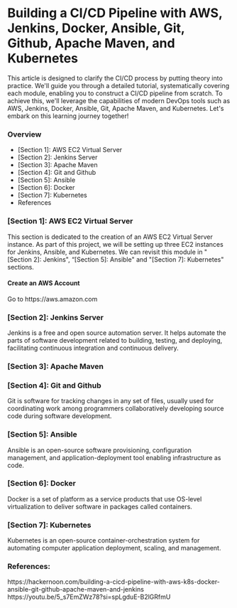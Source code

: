 # Building a CI/CD Pipeline with AWS, Jenkins, Docker, Ansible, Git, Github, Apache Maven, and Kubernetes
This article is designed to clarify the CI/CD process by putting theory into practice. We'll guide you through a detailed tutorial, systematically covering each module, enabling you to construct a CI/CD pipeline from scratch. To achieve this, we'll leverage the capabilities of modern DevOps tools such as AWS, Jenkins, Docker, Ansible, Git, Apache Maven, and Kubernetes. Let's embark on this learning journey together!

<h3> Overview</h3>
  <ul>
    <li>[Section 1]: AWS EC2 Virtual Server</li>
    <li>[Section 2]: Jenkins Server </li>
    <li>[Section 3]: Apache Maven </li>
    <li>[Section 4]: Git and Github </li>
    <li>[Section 5]: Ansible </li>
    <li>[Section 6]: Docker </li>
    <li>[Section 7]: Kubernetes </li>
    <li>References</li>
  </ul>

<h3>[Section 1]: AWS EC2 Virtual Server</h3>
This section is dedicated to the creation of an AWS EC2 Virtual Server instance. As part of this project, we will be setting up three EC2 instances for Jenkins, Ansible, and Kubernetes. We can revisit this module in "[Section 2]: Jenkins", “[Section 5]: Ansible" and "[Section 7]: Kubernetes" sections.

  <h4> Create an AWS Account </h4>
  Go to https://aws.amazon.com



  
<h3>[Section 2]: Jenkins Server</h3> 
Jenkins is a free and open source automation server. It helps automate the parts of software development related to building, testing, and deploying, facilitating continuous integration and continuous delivery. 

<h3>[Section 3]: Apache Maven</h3>

<h3>[Section 4]: Git and Github</h3>
Git is software for tracking changes in any set of files, usually used for coordinating work among programmers collaboratively developing source code during software development. 

<h3>[Section 5]: Ansible </h3>
Ansible is an open-source software provisioning, configuration management, and application-deployment tool enabling infrastructure as code. 

<h3>[Section 6]: Docker </h3> 
Docker is a set of platform as a service products that use OS-level virtualization to deliver software in packages called containers.

<h3>[Section 7]: Kubernetes </h3> 
Kubernetes is an open-source container-orchestration system for automating computer application deployment, scaling, and management.




<h3>References: </h3> 
https://hackernoon.com/building-a-cicd-pipeline-with-aws-k8s-docker-ansible-git-github-apache-maven-and-jenkins
<br>
https://youtu.be/5_s7EmZWz78?si=spLgduE-B2lGRfmU

